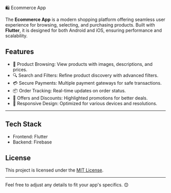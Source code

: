 🛍️ Ecommerce App  


The **Ecommerce App** is a modern shopping platform offering seamless user experience for browsing, selecting, and purchasing products. Built with **Flutter**, it is designed for both Android and iOS, ensuring performance and scalability.  

## Features  
- 🛒 Product Browsing: View products with images, descriptions, and prices.  
- 🔍 Search and Filters: Refine product discovery with advanced filters.  
- 💳 Secure Payments: Multiple payment gateways for safe transactions.  
- 📦 Order Tracking: Real-time updates on order status.  
- 🎉 Offers and Discounts: Highlighted promotions for better deals.  
- 📱 Responsive Design: Optimized for various devices and resolutions.  

---

## Tech Stack  
- Frontend: Flutter  
- Backend: Firebase

## License  
This project is licensed under the [MIT License](LICENSE).  

---  

Feel free to adjust any details to fit your app's specifics. 😊
